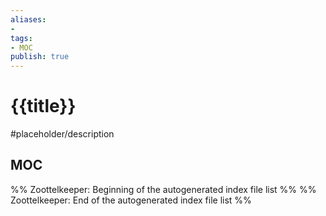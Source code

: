 ```yaml
---
aliases:
- 
tags:
- MOC
publish: true
---
```


# {{title}}

#placeholder/description 

## MOC

%% Zoottelkeeper: Beginning of the autogenerated index file list  %%
%% Zoottelkeeper: End of the autogenerated index file list  %%